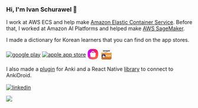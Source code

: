 ### Hi, I'm Ivan Schurawel 👋

I work at AWS ECS and help make [Amazon Elastic Container Service](https://aws.amazon.com/ecs/). Before that, I worked at Amazon AI Platforms and helped make [AWS SageMaker](https://aws.amazon.com/sagemaker/).

I made a dictionary for Korean learners that you can find on the app stores.

[<img align="center" src="https://iconape.com/wp-content/files/fa/64777/svg/google-play-store.svg" alt="google play" height="30" width="30" />](https://play.google.com/store/apps/details?id=com.schurawel.kl_dictionary&hl=en_US) [<img align="center" src="https://iconape.com/wp-content/files/pp/291881/svg/apple-ios-app-store-seeklogo.com.svg" alt="apple app store" height="30" width="30" />](https://itunes.apple.com/us/app/korean-learners-dictionary/id1417101471?mt=8) [<img align="center" src="https://raw.githubusercontent.com/is343/site_media_hosting/master/images/Samsung_Galaxy_Store_logo.svg" alt="samsung galaxy app store" height="30" width="30" />](https://galaxy.store/koreadict)  [<img align="center" src="https://raw.githubusercontent.com/is343/site_media_hosting/master/images/amazon_app_store_logo.svg" alt="amazon app store" height="34" width="34" />](https://amazon.com/gp/product/B098DNPQ8Y) 

I also made a [plugin](https://github.com/is343/anki_delay_deck) for Anki and a React Native [library](https://github.com/is343/react-native-ankidroid) to connect to AnkiDroid.



[<img align="center" src="https://iconape.com/wp-content/files/ot/76245/svg/linkedin-icon.svg" alt="linkedin" height="30" width="30" />](https://linkedin.com/in/ivan-schurawel)
<p align="center"> 
<a href="https://linkedin.com/in/ivan-schurawel" target="blank"></a>
</p>

![](https://hit.yhype.me/github/profile?user_id=30599893)
